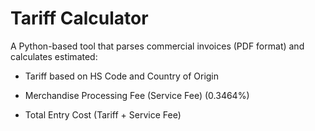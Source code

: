 # Tariff Calculator
A Python-based tool that parses commercial invoices (PDF format) and calculates estimated:

  -  Tariff based on HS Code and Country of Origin

  -  Merchandise Processing Fee (Service Fee) (0.3464%)

  -  Total Entry Cost (Tariff + Service Fee)


